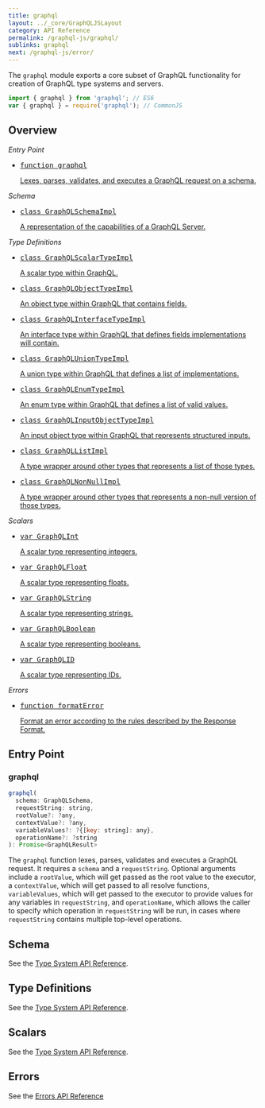 ```yaml
---
title: graphql
layout: ../_core/GraphQLJSLayout
category: API Reference
permalink: /graphql-js/graphql/
sublinks: graphql
next: /graphql-js/error/
---
```


The `graphql` module exports a core subset of GraphQL functionality for creation
of GraphQL type systems and servers.

```js
import { graphql } from 'graphql'; // ES6
var { graphql } = require('graphql'); // CommonJS
```

## Overview

_Entry Point_

<ul class="apiIndex">
  <li>
    <a href="#graphql">
      <pre>function graphql</pre>
      Lexes, parses, validates, and executes a GraphQL request on a schema.
    </a>
  </li>
</ul>

_Schema_

<ul class="apiIndex">
  <li>
    <a href="../type/#graphqlschemaimpl">
      <pre>class GraphQLSchemaImpl</pre>
      A representation of the capabilities of a GraphQL Server.
    </a>
  </li>
</ul>

_Type Definitions_

<ul class="apiIndex">
  <li>
    <a href="../type/#graphqlscalartypeimpl">
      <pre>class GraphQLScalarTypeImpl</pre>
      A scalar type within GraphQL.
    </a>
  </li>
  <li>
    <a href="../type/#graphqlobjecttypeimpl">
      <pre>class GraphQLObjectTypeImpl</pre>
      An object type within GraphQL that contains fields.
    </a>
  </li>
  <li>
    <a href="../type/#graphqlinterfacetypeimpl">
      <pre>class GraphQLInterfaceTypeImpl</pre>
      An interface type within GraphQL that defines fields implementations will contain.
    </a>
  </li>
  <li>
    <a href="../type/#graphqluniontypeimpl">
      <pre>class GraphQLUnionTypeImpl</pre>
      A union type within GraphQL that defines a list of implementations.
    </a>
  </li>
  <li>
    <a href="../type/#graphqlenumtypeimpl">
      <pre>class GraphQLEnumTypeImpl</pre>
      An enum type within GraphQL that defines a list of valid values.
    </a>
  </li>
  <li>
    <a href="../type/#graphqlinputobjecttypeimpl">
      <pre>class GraphQLInputObjectTypeImpl</pre>
      An input object type within GraphQL that represents structured inputs.
    </a>
  </li>
  <li>
    <a href="../type/#graphqllistimpl">
      <pre>class GraphQLListImpl</pre>
      A type wrapper around other types that represents a list of those types.
    </a>
  </li>
  <li>
    <a href="../type/#graphqlnonnullimpl">
      <pre>class GraphQLNonNullImpl</pre>
      A type wrapper around other types that represents a non-null version of those types.
    </a>
  </li>
</ul>

_Scalars_

<ul class="apiIndex">
  <li>
    <a href="../type/#graphqlint">
      <pre>var GraphQLInt</pre>
      A scalar type representing integers.
    </a>
  </li>
  <li>
    <a href="../type/#graphqlfloat">
      <pre>var GraphQLFloat</pre>
      A scalar type representing floats.
    </a>
  </li>
  <li>
    <a href="../type/#graphqlstring">
      <pre>var GraphQLString</pre>
      A scalar type representing strings.
    </a>
  </li>
  <li>
    <a href="../type/#graphqlboolean">
      <pre>var GraphQLBoolean</pre>
      A scalar type representing booleans.
    </a>
  </li>
  <li>
    <a href="../type/#graphqlid">
      <pre>var GraphQLID</pre>
      A scalar type representing IDs.
    </a>
  </li>
</ul>

_Errors_

<ul class="apiIndex">
  <li>
    <a href="../error/#formaterror">
      <pre>function formatError</pre>
      Format an error according to the rules described by the Response Format.
    </a>
  </li>
</ul>

## Entry Point

### graphql

```js
graphql(
  schema: GraphQLSchema,
  requestString: string,
  rootValue?: ?any,
  contextValue?: ?any,
  variableValues?: ?{[key: string]: any},
  operationName?: ?string
): Promise<GraphQLResult>
```

The `graphql` function lexes, parses, validates and executes a GraphQL request.
It requires a `schema` and a `requestString`. Optional arguments include a
`rootValue`, which will get passed as the root value to the executor, a `contextValue`,
which will get passed to all resolve functions,
`variableValues`, which will get passed to the executor to provide values for
any variables in `requestString`, and `operationName`, which allows the caller
to specify which operation in `requestString` will be run, in cases where
`requestString` contains multiple top-level operations.

## Schema

See the [Type System API Reference](../type#schema).

## Type Definitions

See the [Type System API Reference](../type#definitions).

## Scalars

See the [Type System API Reference](../type#scalars).

## Errors

See the [Errors API Reference](../error)
